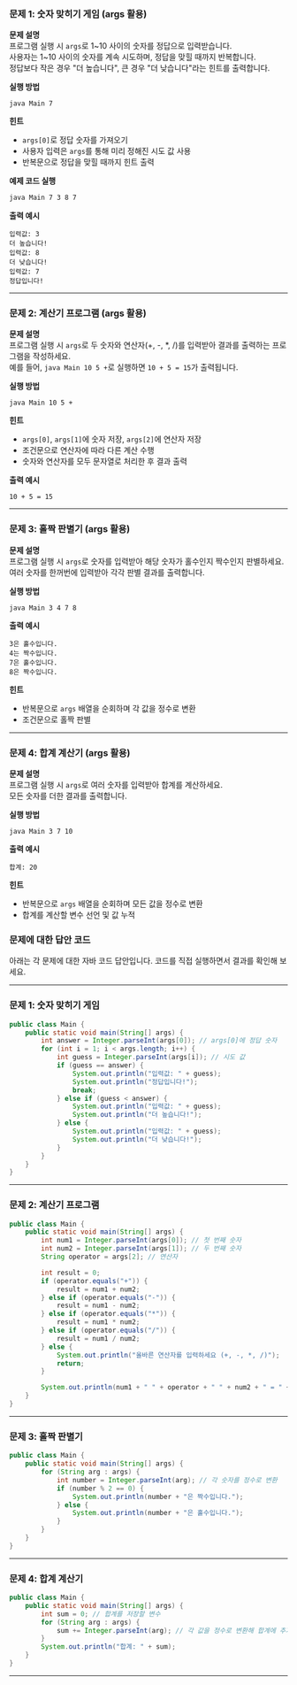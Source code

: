### **문제 1: 숫자 맞히기 게임 (args 활용)**

**문제 설명**  
프로그램 실행 시 `args`로 1~10 사이의 숫자를 정답으로 입력받습니다.  
사용자는 1~10 사이의 숫자를 계속 시도하며, 정답을 맞힐 때까지 반복합니다.  
정답보다 작은 경우 "더 높습니다", 큰 경우 "더 낮습니다"라는 힌트를 출력합니다.

**실행 방법**

```
java Main 7
```

**힌트**

- `args[0]`로 정답 숫자를 가져오기
- 사용자 입력은 `args`를 통해 미리 정해진 시도 값 사용
- 반복문으로 정답을 맞힐 때까지 힌트 출력

**예제 코드 실행**

```bash
java Main 7 3 8 7
```

**출력 예시**

```
입력값: 3
더 높습니다!
입력값: 8
더 낮습니다!
입력값: 7
정답입니다!
```

---

### **문제 2: 계산기 프로그램 (args 활용)**

**문제 설명**  
프로그램 실행 시 `args`로 두 숫자와 연산자(+, -, \*, /)를 입력받아 결과를 출력하는 프로그램을 작성하세요.  
예를 들어, `java Main 10 5 +`로 실행하면 `10 + 5 = 15`가 출력됩니다.

**실행 방법**

```
java Main 10 5 +
```

**힌트**

- `args[0]`, `args[1]`에 숫자 저장, `args[2]`에 연산자 저장
- 조건문으로 연산자에 따라 다른 계산 수행
- 숫자와 연산자를 모두 문자열로 처리한 후 결과 출력

**출력 예시**

```
10 + 5 = 15
```

---

### **문제 3: 홀짝 판별기 (args 활용)**

**문제 설명**  
프로그램 실행 시 `args`로 숫자를 입력받아 해당 숫자가 홀수인지 짝수인지 판별하세요.  
여러 숫자를 한꺼번에 입력받아 각각 판별 결과를 출력합니다.

**실행 방법**

```
java Main 3 4 7 8
```

**출력 예시**

```
3은 홀수입니다.
4는 짝수입니다.
7은 홀수입니다.
8은 짝수입니다.
```

**힌트**

- 반복문으로 `args` 배열을 순회하며 각 값을 정수로 변환
- 조건문으로 홀짝 판별

---

### **문제 4: 합계 계산기 (args 활용)**

**문제 설명**  
프로그램 실행 시 `args`로 여러 숫자를 입력받아 합계를 계산하세요.  
모든 숫자를 더한 결과를 출력합니다.

**실행 방법**

```
java Main 3 7 10
```

**출력 예시**

```
합계: 20
```

**힌트**

- 반복문으로 `args` 배열을 순회하며 모든 값을 정수로 변환
- 합계를 계산할 변수 선언 및 값 누적

### 문제에 대한 답안 코드

아래는 각 문제에 대한 자바 코드 답안입니다. 코드를 직접 실행하면서 결과를 확인해 보세요.

---

### **문제 1: 숫자 맞히기 게임**

```java
public class Main {
    public static void main(String[] args) {
        int answer = Integer.parseInt(args[0]); // args[0]에 정답 숫자
        for (int i = 1; i < args.length; i++) {
            int guess = Integer.parseInt(args[i]); // 시도 값
            if (guess == answer) {
                System.out.println("입력값: " + guess);
                System.out.println("정답입니다!");
                break;
            } else if (guess < answer) {
                System.out.println("입력값: " + guess);
                System.out.println("더 높습니다!");
            } else {
                System.out.println("입력값: " + guess);
                System.out.println("더 낮습니다!");
            }
        }
    }
}
```

---

### **문제 2: 계산기 프로그램**

```java
public class Main {
    public static void main(String[] args) {
        int num1 = Integer.parseInt(args[0]); // 첫 번째 숫자
        int num2 = Integer.parseInt(args[1]); // 두 번째 숫자
        String operator = args[2]; // 연산자

        int result = 0;
        if (operator.equals("+")) {
            result = num1 + num2;
        } else if (operator.equals("-")) {
            result = num1 - num2;
        } else if (operator.equals("*")) {
            result = num1 * num2;
        } else if (operator.equals("/")) {
            result = num1 / num2;
        } else {
            System.out.println("올바른 연산자를 입력하세요 (+, -, *, /)");
            return;
        }

        System.out.println(num1 + " " + operator + " " + num2 + " = " + result);
    }
}
```

---

### **문제 3: 홀짝 판별기**

```java
public class Main {
    public static void main(String[] args) {
        for (String arg : args) {
            int number = Integer.parseInt(arg); // 각 숫자를 정수로 변환
            if (number % 2 == 0) {
                System.out.println(number + "은 짝수입니다.");
            } else {
                System.out.println(number + "은 홀수입니다.");
            }
        }
    }
}
```

---

### **문제 4: 합계 계산기**

```java
public class Main {
    public static void main(String[] args) {
        int sum = 0; // 합계를 저장할 변수
        for (String arg : args) {
            sum += Integer.parseInt(arg); // 각 값을 정수로 변환해 합계에 추가
        }
        System.out.println("합계: " + sum);
    }
}
```

---

